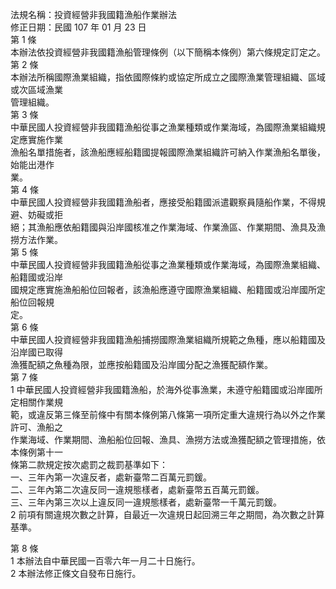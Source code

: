 法規名稱：投資經營非我國籍漁船作業辦法  
修正日期：民國 107 年 01 月 23 日  
第 1 條  
本辦法依投資經營非我國籍漁船管理條例（以下簡稱本條例）第六條規定訂定之。  
第 2 條  
本辦法所稱國際漁業組織，指依國際條約或協定所成立之國際漁業管理組織、區域或次區域漁業  
管理組織。  
第 3 條  
中華民國人投資經營非我國籍漁船從事之漁業種類或作業海域，為國際漁業組織規定應實施作業  
漁船名單措施者，該漁船應經船籍國提報國際漁業組織許可納入作業漁船名單後，始能出港作  
業。  
第 4 條  
中華民國人投資經營非我國籍漁船者，應接受船籍國派遣觀察員隨船作業，不得規避、妨礙或拒  
絕；其漁船應依船籍國與沿岸國核准之作業海域、作業漁區、作業期間、漁具及漁撈方法作業。  
第 5 條  
中華民國人投資經營非我國籍漁船從事之漁業種類或作業海域，為國際漁業組織、船籍國或沿岸  
國規定應實施漁船船位回報者，該漁船應遵守國際漁業組織、船籍國或沿岸國所定船位回報規  
定。  
第 6 條  
中華民國人投資經營非我國籍漁船捕撈國際漁業組織所規範之魚種，應以船籍國及沿岸國已取得  
漁獲配額之魚種為限，並應按船籍國及沿岸國分配之漁獲配額作業。  
第 7 條  
1 中華民國人投資經營非我國籍漁船，於海外從事漁業，未遵守船籍國或沿岸國所定相關作業規  
範，或違反第三條至前條中有關本條例第八條第一項所定重大違規行為以外之作業許可、漁船之  
作業海域、作業期間、漁船船位回報、漁具、漁撈方法或漁獲配額之管理措施，依本條例第十一  
條第二款規定按次處罰之裁罰基準如下：  
一、三年內第一次違反者，處新臺幣二百萬元罰鍰。  
二、三年內第二次違反同一違規態樣者，處新臺幣五百萬元罰鍰。  
三、三年內第三次以上違反同一違規態樣者，處新臺幣一千萬元罰鍰。  
2 前項有關違規次數之計算，自最近一次違規日起回溯三年之期間，為次數之計算基準。  


第 8 條  
1 本辦法自中華民國一百零六年一月二十日施行。  
2 本辦法修正條文自發布日施行。  


